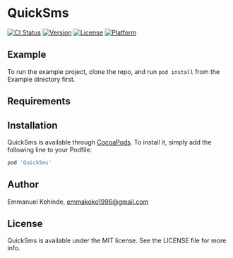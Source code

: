 # QuickSms

[![CI Status](http://img.shields.io/travis/f9d53410cd6e99a9ec8cc76f844eb50b8cb0e1c8/QuickSms.svg?style=flat)](https://travis-ci.org/f9d53410cd6e99a9ec8cc76f844eb50b8cb0e1c8/QuickSms)
[![Version](https://img.shields.io/cocoapods/v/QuickSms.svg?style=flat)](http://cocoapods.org/pods/QuickSms)
[![License](https://img.shields.io/cocoapods/l/QuickSms.svg?style=flat)](http://cocoapods.org/pods/QuickSms)
[![Platform](https://img.shields.io/cocoapods/p/QuickSms.svg?style=flat)](http://cocoapods.org/pods/QuickSms)

## Example

To run the example project, clone the repo, and run `pod install` from the Example directory first.

## Requirements

## Installation

QuickSms is available through [CocoaPods](http://cocoapods.org). To install
it, simply add the following line to your Podfile:

```ruby
pod 'QuickSms'
```

## Author

Emmanuel Kehinde, emmakoko1996@gmail.com

## License

QuickSms is available under the MIT license. See the LICENSE file for more info.
